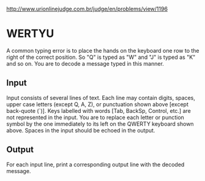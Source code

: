 http://www.urionlinejudge.com.br/judge/en/problems/view/1196

# WERTYU

A common typing error is to place the hands on the keyboard one row to the
right of the correct position. So "Q" is typed as "W" and "J" is typed as "K"
and so on. You are to decode a message typed in this manner.

## Input

Input consists of several lines of text. Each line may contain digits, spaces,
upper case letters (except Q, A, Z), or punctuation shown above [except
back-quote (`)]. Keys labelled with words [Tab, BackSp, Control, etc.] are not
represented in the input. You are to replace each letter or punction symbol by
the one immediately to its left on the QWERTY keyboard shown above. Spaces in
the input should be echoed in the output.

## Output

For each input line, print a corresponding output line with the decoded
message.
